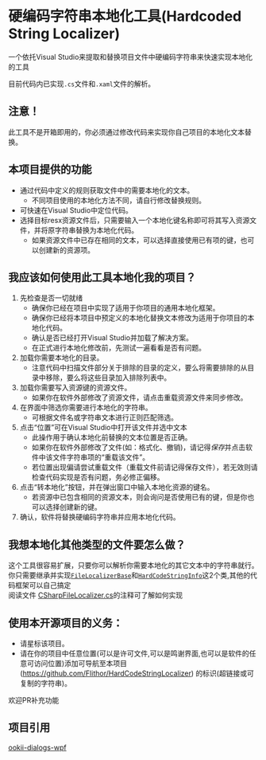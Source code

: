# 硬编码字符串本地化工具(Hardcoded String Localizer)
一个依托Visual Studio来提取和替换项目文件中硬编码字符串来快速实现本地化的工具  

目前代码内已实现`.cs`文件和`.xaml`文件的解析。

## 注意！
此工具不是开箱即用的，你必须通过修改代码来实现你自己项目的本地化文本替换。

## 本项目提供的功能
* 通过代码中定义的规则获取文件中的需要本地化的文本。
  * 不同项目使用的本地化方法不同，请自行修改替换规则。
* 可快速在Visual Studio中定位代码。
* 选择目标resx资源文件后，只需要输入一个本地化键名称即可将其写入资源文件，并将原字符串替换为本地化代码。
  * 如果资源文件中已存在相同的文本，可以选择直接使用已有项的键，也可以创建新的资源项。

## 我应该如何使用此工具本地化我的项目？
1. 先检查是否一切就绪
    * 确保你已经在项目中实现了适用于你项目的通用本地化框架。
    * 确保你已经将本项目中预定义的本地化替换文本修改为适用于你项目的本地化代码。
    * 确认是否已经打开Visual Studio并加载了解决方案。
    * 在正式进行本地化修改前，先测试一遍看看是否有问题。
2. 加载你需要本地化的目录。
    * 注意代码中扫描文件部分关于排除的目录的定义，要么将需要排除的从目录中移除，要么将这些目录加入排除列表中。
3. 加载你需要写入资源键的资源文件。
    * 如果你在软件外部修改了资源文件，请点击重载资源文件来同步修改。
4. 在界面中筛选你需要进行本地化的字符串。
    * 可根据文件名或字符串文本进行正则匹配筛选。
5. 点击“位置”可在Visual Studio中打开该文件并选中文本
    * 此操作用于确认本地化前替换的文本位置是否正确。
    * 如果你在软件外部修改了文件(如：格式化、撤销)，请记得*保存*并点击软件中该文件字符串项的“重载该文件”。
    * 若位置出现偏请尝试重载文件（重载文件前请记得保存文件），若无效则请检查代码实现是否有问题，务必修正偏移。
6. 点击“转本地化”按钮，并在弹出窗口中输入本地化资源的键名。
    * 若资源中已包含相同的资源文本，则会询问是否使用已有的键，但是你也可以选择创建新的键。
7. 确认，软件将替换硬编码字符串并应用本地化代码。

## 我想本地化其他类型的文件要怎么做？
这个工具很容易扩展，只要你可以解析你需要本地化的其它文本中的字符串就行。  
你只需要继承并实现[`FileLocalizerBase`](https://github.com/Flithor/HardCodeStringLocalizer/blob/master/HardCodeStringLocalizer/FileProcesser/FileLocalizerBase.cs)和[`HardCodeStringInfo`](https://github.com/Flithor/HardCodeStringLocalizer/blob/master/HardCodeStringLocalizer/FileProcesser/HardCodeStringInfo.cs)这2个类,其他的代码框架可以自己搞定  
阅读文件
[CSharpFileLocalizer.cs](https://github.com/Flithor/HardCodeStringLocalizer/blob/master/HardCodeStringLocalizer/FileProcesser/LocalizeProcessers/CSharpFileLocalizer.cs)的注释可了解如何实现

## 使用本开源项目的义务：
* 请星标该项目。
* 请在你的项目中任意位置(可以是许可文件,可以是鸣谢界面,也可以是软件的任意可访问位置)添加可导航至本项目(https://github.com/Flithor/HardCodeStringLocalizer) 的标识(超链接或可复制的字符串)。

欢迎PR补充功能

## 项目引用
[ookii-dialogs-wpf](https://github.com/ookii-dialogs/ookii-dialogs-wpf)
